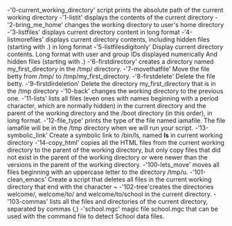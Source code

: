 -'0-current_working_directory' script prints the absolute path of the current working directory
-'1-listit' displays the contents of the current directory
-'2-bring_me_home' changes the working directory to user's home directory
-'3-listfiles' displays current directory content in long format
-'4-listmorefiles' displays current directory contents, including hidden files (starting with .) in long format
-'5-listfilesdigitonly' Display current directory contents. Long format with user and group IDs displayed numerically And hidden files (starting with .)
-'6-firstdirectory' creates a directory named my_first_directory in the /tmp/ directory.
-'7-movethatfile' Move the file betty from /tmp/ to /tmp/my_first_directory.
-'8-firstdelete' Delete the file betty.
-'9-firstdirdeletion' Delete the directory my_first_directory that is in the /tmp directory
-'10-back' changes the working directory to the previous one.
-'11-lists' lists all files (even ones with names beginning with a period character, which are normally hidden) in the current directory and the parent of the working directory and the /boot directory (in this order), in long format.
-'12-file_type' prints the type of the file named iamafile. The file iamafile will be in the /tmp directory when we will run your script.
-'13-symbolic_link' Create a symbolic link to /bin/ls, named __ls__ in current working directory
-'14-copy_html' copies all the HTML files from the current working directory to the parent of the working directory, but only copy files that did not exist in the parent of the working directory or were newer than the versions in the parent of the working directory.
-'100-lets_move' moves all files beginning with an uppercase letter to the directory /tmp/u.
-'101-clean_emacs' Create a script that deletes all files in the current working directory that end with the character ~
-'102-tree'creates the directories welcome/, welcome/to/ and welcome/to/school in the current directory.
-'103-commas' lists all the files and directories of the current directory, separated by commas (,)
-'school.mgc' magic file school.mgc that can be used with the command file to detect School data files. 
